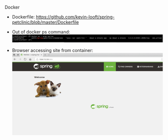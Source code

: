 Docker

- Dockerfile: https://github.com/kevin-looft/spring-petclinic/blob/master/Dockerfile

- Out of docker ps command:
![Screen Capture #1](images/docker_ps.PNG)

- Browser accessing site from container:
![Screen Capture #2](images/petclinic_docker.PNG)
